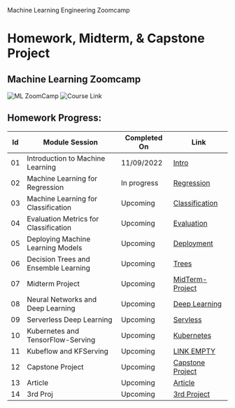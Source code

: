 Machine Learning Engineering Zoomcamp

# Homework, Midterm, & Capstone Project

## Machine Learning Zoomcamp


![ML ZoomCamp](https://github.com/alexeygrigorev/mlbookcamp-code/raw/master/images/zoomcamp.jpg)
![Course Link](https://github.com/alexeygrigorev/mlbookcamp-code/tree/master/course-zoomcamp)

## Homework Progress:
| Id | Module Session                                | Completed On    | Link               | 
|----|-----------------------------------------------|-----------------|--------------------|
|01  | Introduction to Machine Learning              | 11/09/2022   | [Intro](https://github.com/jayantkaushik/ml-zoomcamp/tree/main/01_Intro)  |
|02  | Machine Learning for Regression               | In progress  | [Regression](#)|
|03  | Machine Learning for Classification           | Upcoming   | [Classification](https://github.com/ayoub-berdeddouch/mlbookcamp-homeworks/blob/main/Classification/)|
|04  | Evaluation Metrics for Classification         | Upcoming   | [Evaluation](https://github.com/ayoub-berdeddouch/mlbookcamp-homeworks/blob/main/Evaluation/)|
|05  | Deploying Machine Learning Models             | Upcoming   |  [Deployment](https://github.com/ayoub-berdeddouch/mlbookcamp-homeworks/blob/main/Deployment/)|
|06  | Decision Trees and Ensemble Learning          | Upcoming   |  [Trees](https://github.com/ayoub-berdeddouch/mlbookcamp-homeworks/blob/main/Trees/)|
|07  | Midterm Project                               | Upcoming   |  [MidTerm-Project](https://github.com/ayoub-berdeddouch/mlbookcamp-homeworks/tree/main/Midterm-Project)|
|08  | Neural Networks and Deep Learning             | Upcoming   |  [Deep Learning](https://github.com/ayoub-berdeddouch/mlbookcamp-homeworks/tree/main/Deep_Learning)|
|09  | Serverless Deep Learning                      | Upcoming   | [Servless](https://github.com/ayoub-berdeddouch/mlbookcamp-homeworks/Servless)|
|10  | Kubernetes and TensorFlow-Serving             | Upcoming   |  [Kubernetes](https://github.com/ayoub-berdeddouch/mlbookcamp-homeworks/tree/mainkubernetes)|
|11  | Kubeflow and KFServing                        | Upcoming   |  [LINK EMPTY]()|
|12  | Capstone Project                              | Upcoming   |  [Capstone Project](https://github.com/ayoub-berdeddouch/capstone-mlzoomcamp)|
|13  | Article                                       | Upcoming   |  [Article](https://github.com/ayoub-berdeddouch/mlbookcamp-homeworks/tree/main/article)|
|14  | 3rd Proj                                      | Upcoming   |  [3rd Project]()|

